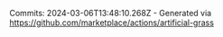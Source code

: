 Commits: 2024-03-06T13:48:10.268Z - Generated via https://github.com/marketplace/actions/artificial-grass
<br>
